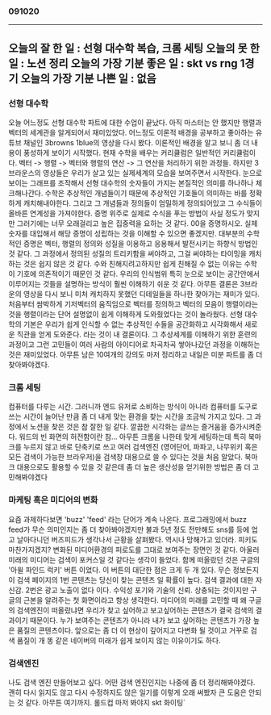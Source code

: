 ### 091020
---
오늘의 잘 한 일 : 선형 대수학 복습, 크롬 세팅
오늘의 못 한 일 : 노션 정리
오늘의 가장 기분 좋은 일 : skt vs rng 1경기
오늘의 가장 기분 나쁜 일 : 없음
---

### 선형 대수학
오늘 어느정도 선형 대수학 파트에 대한 수업이 끝났다.
아직 마스터는 안 했지만 행렬과 벡터의 세계관을 알게되어서 재미있었다.
어느정도 이론적 배경을 공부하고 좋아하는 유튜브 채널인 3browns 1blue의 영상을 다시 봤다. 이론적인 배경을 알고 보니 좀 더 내용이 풍성하게 보이기 시작했다.
현재 수학을 배우는 커리큘럼은 일반적인 커리큘럼이다. 벡터 -> 행렬 -> 벡터와 행렬의 연산 -> 그 연산을 처리하기 위한 과정들. 하지만 3브라운스의 영상들은 우리가 살고 있는 실제세계의 모습을 보여주면서 시작한다. 눈으로 보이는 그래프를 조작해서 선형 대수학의 숫자들이 가지는 본질적인 의미를 하나하나 체크해나간다.
수학은 추상적인 개념들이기 때문에 추상적인 기호들이 의미하는 바를 정확하게 캐치해내야한다. 그리고 그 개념들과 정의들이 엄밀하게 정의되어있고 그 수식들이 올바른 연계성을 가져야한다. 증명 위주로 실제로 수식을 푸는 방법이 사실 정도가 맞지만 그러기에는 너무 오래걸리고 높은 집중력을 요하는 것 같다. 00을 증명하시오. 실제 숫자를 대입해서 해당 증명이 성립하는 것을 이해할 수 있으면 좋겠지만. 대부분의 수학적인 증명은 벡터, 행렬의 정의와 성질을 이용하고 응용해서 발전시키는 하향식 방법인 것 같다. 그 과정에서 정의된 성질의 트리키함을 써야하고, 그걸 써야하는 타이밍을 캐치하는 것은 쉽지 않은 것 같다.
수와 친해지려고하지만 쉽게 친해질 수 없는 이유는 수학이 기호에 의존적이기 때문인 것 같다. 우리의 인식범위 특히 눈으로 보이는 공간안에서 이루어지는 것들을 설명하는 방식이 훨씬 이해하기 쉬운 것 같다.
아무튼 결론은 3브라운의 영상을 다시 보니 미처 캐치하지 못했던 디테일들을 하나한 찾아가는 재미가 있다. 처음부터 쌈박하게 기저벡터의 움직임으로 벡터를 정의하고 벡터의 모음이 행렬이라는 것을 행렬이라는 단어 설명없이 쉽게 이해하게 도와줬었다는 것이 놀라웠다.
선형 대수학의 기본은 우리가 쉽게 인식할 수 없는 추상적인 수들을 공간화하고 시각화해서 새로운 직관을 얻게 도와준다. 라는 것이 내 결론이다. 그 추상세계를 이해하기 위한 훈련의 과정이고 그런 고민들이 여러 사람의 아이디어로 차곡차곡 쌓아나갔던 과정을 이해하는 것은 재미있었다.
아무튼 남은 10여개의 강의도 마저 정리하고 내일은 미분 파트를 좀 더 찾아봐야겠다.

### 크롬 세팅
컴퓨터를 다루는 시간. 그러니까 엔드 유저로 소비하는 방식이 아니라 컴퓨터를 도구로 쓰는 시간이 늘어난 만큼 좀 더 내게 맞는 환경을 찾는 시간을 조금씩 가지고 있다. 그 과정에서 노션을 찾은 것은 참 잘한 일 같다. 깔끔한 시각화는 글쓰는 즐거움을 증가시켜준다. 워드의 빈 화면의 허전함이란 참... 아무튼 크롬을 나한테 맞게 세팅하는데 특히 북마크를 누르지 않고 바로 단축키로 쓰고 여러 검색엔진 (영어단어, 파파고, 나무위키 혹은 모든 검색이 가능한 브라우저)을 검색창 대용으로 쓸 수 있다는 것을 처음 알았다. 북마크 대용으로도 활용할 수 있을 것 같은데 좀 더 높은 생산성을 얻기위한 방법은 좀 더 고민해봐야겠다

### 마케팅 혹은 미디어의 변화
요즘 과제하다보면 'buzz' 'feed' 라는 단어가 계속 나온다. 프로그래밍에서 buzz feed가 무슨 의미인지는 좀 더 찾아봐야겠지만 불과 5년 정도 전만해도 sns를 등에 업고 날아다니던 버즈피드가 생각나서 근황을 살펴봤다. 역시나 망해가고 있더라. 피키도 마찬가지겠지? 변화된 미디어환경의 피로도를 그대로 보여주는 장면인 것 같다. 아울러 미래의 미디어는 검색이 포커스일 것 같다는 생각이 들었다.
함께 떠올랐던 것은 구글의 '아윌 파인드 럭키' 버튼 이었다. 이 버튼의 대단한 점은 크게 두 개 있다. 무슨 정보든지 이 검색 페이지의 1번 콘텐츠는 당신이 찾는 콘텐츠 일 확률이 높다. 검색 결과에 대한 자신감. 2번은 광고 노출이 없다 이다.
수익성 포기와 기술의 신뢰. 상충되는 것이지만 구글의 근본을 알려주는 첫 화면이라고 항상 생각한다. 미디어의 미래를 고민할 때 왜 구글의 검색엔진이 떠올랐냐면 우리가 찾고 싶어하고 보고싶어하는 콘텐츠가 결국 검색의 결과이기 때문이다. 누가 보여주는 콘텐츠가 아니라 내가 보고 싶어하는 콘텐츠가 가장 높은 품질의 콘텐츠이다. 앞으로는 좀 더 이 현상이 깊어지고 다변화 될 것이고 거꾸로 검색 품질이 개 똥 같은 네이버의 미래가 쉽게 보이지 않는 이유이기도 하다.

### 검색엔진
나도 검색 엔진 만들어보고 싶다. 어떤 검색 엔진인지는 나중에 좀 더 정리해봐야겠다. 괜히 다시 읽지도 않고 다시 수정하지도 않은 일기를 이렇게 오래 써봤자 큰 도움은 안되는 것 같다.
아무튼 여기까지. 롤드컵 마저 봐야지 skt 화이팅`
